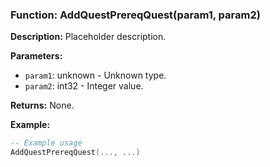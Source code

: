 ### Function: AddQuestPrereqQuest(param1, param2)

**Description:**
Placeholder description.

**Parameters:**
- `param1`: unknown - Unknown type.
- `param2`: int32 - Integer value.

**Returns:** None.

**Example:**

```lua
-- Example usage
AddQuestPrereqQuest(..., ...)
```
